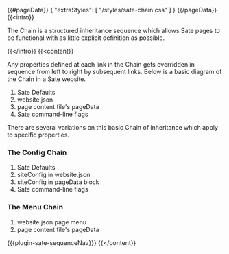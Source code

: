 {{#pageData}}
{
    "extraStyles": [
        "/styles/sate-chain.css"
    ]
}
{{/pageData}}
{{<intro}}

The Chain is a structured inheritance sequence which allows Sate pages to be functional with as little explicit definition as possible.

{{</intro}}
{{<content}}

Any properties defined at each link in the Chain gets overridden in sequence from left to right by subsequent links. Below is a basic diagram of the Chain in a Sate website.

<ol class="the-chain-diagram">
    <li><span>Sate Defaults</span></li>
    <li><span>website.json</span></li>
    <li><span>page content file's pageData</span></li>
    <li><span>Sate command-line flags</span></li>
</ol>

There are several variations on this basic Chain of inheritance which apply to specific properties.

### The Config Chain

<ol class="the-chain-diagram">
    <li><span>Sate Defaults</span></li>
    <li><span>siteConfig in website.json</span></li>
    <li><span>siteConfig in pageData block</span></li>
    <li><span>Sate command-line flags</span></li>
</ol>


### The Menu Chain

<ol class="the-chain-diagram">
    <li><span>website.json page menu</span></li>
    <li><span>page content file's pageData</span></li>
</ol>

{{{plugin-sate-sequenceNav}}}
{{</content}}